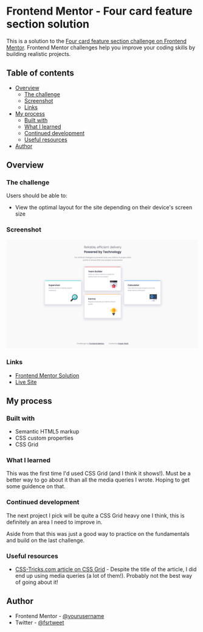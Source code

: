 # Frontend Mentor - Four card feature section solution

This is a solution to the [Four card feature section challenge on Frontend Mentor](https://www.frontendmentor.io/challenges/four-card-feature-section-weK1eFYK). Frontend Mentor challenges help you improve your coding skills by building realistic projects.

## Table of contents

- [Overview](#overview)
  - [The challenge](#the-challenge)
  - [Screenshot](#screenshot)
  - [Links](#links)
- [My process](#my-process)
  - [Built with](#built-with)
  - [What I learned](#what-i-learned)
  - [Continued development](#continued-development)
  - [Useful resources](#useful-resources)
- [Author](#author)

## Overview

### The challenge

Users should be able to:

- View the optimal layout for the site depending on their device's screen size

### Screenshot

![](./images/Screenshot.png)

### Links

- [Frontend Mentor Solution](https://www.frontendmentor.io/solutions/four-card-feature-section-using-scss-grid-VEcmJ0eCK)
- [Live Site](https://four-card-feature-selection-fraserwat.vercel.app/)

## My process

### Built with

- Semantic HTML5 markup
- CSS custom properties
- CSS Grid

### What I learned

This was the first time I'd used CSS Grid (and I think it shows!). Must be a better way to go about it than all the media queries I wrote. Hoping to get some guidence on that.

### Continued development

The next project I pick will be quite a CSS Grid heavy one I think, this is definitely an area I need to improve in.

Aside from that this was just a good way to practice on the fundamentals and build on the last challenge.

### Useful resources

- [CSS-Tricks.com article on CSS Grid](https://css-tricks.com/look-ma-no-media-queries-responsive-layouts-using-css-grid/) - Despite the title of the article, I did end up using media queries (a lot of them!). Probably not the best way of going about it!

## Author

- Frontend Mentor - [@yourusername](https://www.frontendmentor.io/profile/fraserwat)
- Twitter - [@fsrtweet](https://www.twitter.com/fsrtweet)
